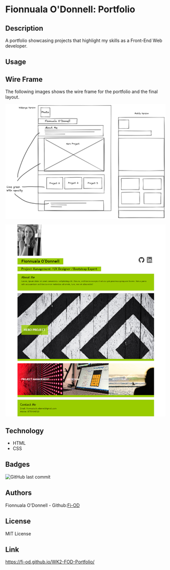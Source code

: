 # Fionnuala O'Donnell: Portfolio

## Description
A portfolio showcasing projects that highlight my skills as a Front-End Web developer.

## Usage 

## Wire Frame
The following images shows the wire frame for the portfolio and the final layout.

![The wire frame show the layouts of the portfolio on a webpage and mobile](/images/Fire-Frame.png)

![This screen grab shows the final layout of the webpage](/images/ScreenShot.png)

## Technology
* HTML
* CSS

## Badges
![GitHub last commit](https://img.shields.io/github/last-commit/Fi-OD/WK2-FOD-Portfolio?logo=GitHUB)


## Authors

Fionnuala O'Donnell - Github:[Fi-OD](https://github.com/Fi-OD)

## License

MIT License 

## Link
https://fi-od.github.io/WK2-FOD-Portfolio/
